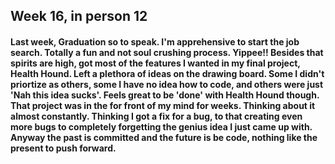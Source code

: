 ## Week 16, in person 12

#### Last week, Graduation so to speak. I'm apprehensive to start the job search. Totally a fun and not soul crushing process. Yippee!! Besides that spirits are high, got most of the features I wanted in my final project, Health Hound. Left a plethora of ideas on the drawing board. Some I didn't priortize as others, some I have no idea how to code, and others were just 'Nah this idea sucks'. Feels great to be 'done' with Health Hound though. That project was in the for front of my mind for weeks. Thinking about it almost constantly. Thinking I got a fix for a bug, to that creating even more bugs to completely forgetting the genius idea I just came up with. Anyway the past is committed and the future is be code, nothing like the present to push forward.  